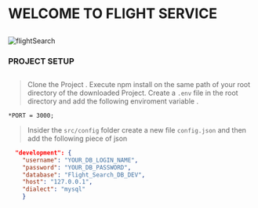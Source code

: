 # WELCOME TO FLIGHT SERVICE 
##
![flightSearch](https://previews.123rf.com/images/visivasnc/visivasnc1710/visivasnc171000047/87935861-booking-and-search-flight-ticket-air-travel-trip-vacation-concept-banner-web-template-.jpg)
### PROJECT SETUP
##

> Clone the Project .
> Execute npm install on the same path of your root directory of the downloaded Project.
>Create a `.env` file in the root directory and add the following enviroment variable .

    *PORT = 3000;
> Insider the `src/config` folder create a new file `config.json` and then add the following piece of json
```json
  "development": {
    "username": "YOUR_DB_LOGIN_NAME",
    "password": "YOUR_DB_PASSWORD",
    "database": "Flight_Search_DB_DEV",
    "host": "127.0.0.1",
    "dialect": "mysql"
    }
```

